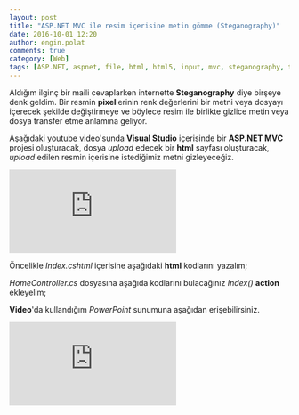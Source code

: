 ```yaml
---
layout: post
title: "ASP.NET MVC ile resim içerisine metin gömme (Steganography)"
date: 2016-10-01 12:20
author: engin.polat
comments: true
category: [Web]
tags: [ASP.NET, aspnet, file, html, html5, input, mvc, steganography, type, visual studio, youtube]
---
```

Aldığım ilginç bir maili cevaplarken internette **Steganography** diye birşeye denk geldim. Bir resmin **pixel**lerinin renk değerlerini bir metni veya dosyayı içerecek şekilde değiştirmeye ve böylece resim ile birlikte gizlice metin veya dosya transfer etme anlamına geliyor.

Aşağıdaki <a href="https://www.youtube.com/watch?v=bTZZsgtJhSE" target="_blank" rel="noopener">youtube video</a>'sunda **Visual Studio** içerisinde bir **ASP.NET MVC** projesi oluşturacak, dosya *upload* edecek bir **html** sayfası oluşturacak, *upload* edilen resmin içerisine istediğimiz metni gizleyeceğiz.

<div class="embed-responsive embed-responsive-16by9"><iframe class="embed-responsive-item" src="https://www.youtube.com/embed/bTZZsgtJhSE" frameborder="0" allowfullscreen></iframe></div>

Öncelikle *Index.cshtml* içerisine aşağıdaki **html** kodlarını yazalım;

<script src="https://gist.github.com/polatengin/a6ebd8a3a695f7de71232ba4bbd197b0.js?file=Index.cshtml"></script>

*HomeController.cs* dosyasına aşağıda kodlarını bulacağınız *Index()* **action** ekleyelim;

<script src="https://gist.github.com/polatengin/a6ebd8a3a695f7de71232ba4bbd197b0.js?file=HomeController-Index.cs"></script>

**Video**'da kullandığım *PowerPoint* sunumuna aşağıdan erişebilirsiniz.

<div class="embed-responsive embed-responsive-16by9"><iframe class="embed-responsive-item" src="https://www.slideshare.net/slideshow/embed_code/67346823" frameborder="0" marginwidth="0" marginheight="0" scrolling="no"></iframe></div>